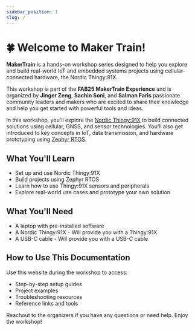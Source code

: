 ```yaml
---
sidebar_position: 1
slug: /
---
```


# 🍀 Welcome to Maker Train!


**MakerTrain** is a hands-on workshop series designed to help you explore and build real-world IoT and embedded systems projects using cellular-connected hardware, the Nordic Thingy:91X.

This workshop is part of the **FAB25 MakerTrain Experience** and is organized by **Jinger Zeng**, **Sachin Soni**, and **Salman Faris** passionate community leaders and makers who are excited to share their knowledge and help you get started with powerful tools and ideas.

In this workshop, you'll explore the [Nordic Thingy:91X](https://www.nordicsemi.com/Products/Development-hardware/Nordic-Thingy-91-X) to build connected solutions using cellular, GNSS, and sensor technologies. You'll also get introduced to key concepts in IoT, data transmission, and hardware prototyping using  [Zephyr RTOS](https://www.zephyrproject.org//).



## What You'll Learn

- Set up and use Nordic Thingy:91X
- Build projects using Zephyr RTOS
- Learn how to use Thingy:91X sensors and peripherals
- Explore real-world use cases and prototype your own solution

## What You'll Need

- A laptop with pre-installed software
- A Nordic Thingy:91X - Will provide you with a Thingy:91X
- A USB-C cable - Will provide you with a USB-C cable


## How to Use This Documentation

Use this website during the workshop to access:
- Step-by-step setup guides
- Project examples
- Troubleshooting resources
- Reference links and tools


Reachout to the organizers if you have any questions or need help. Enjoy the workshop!
